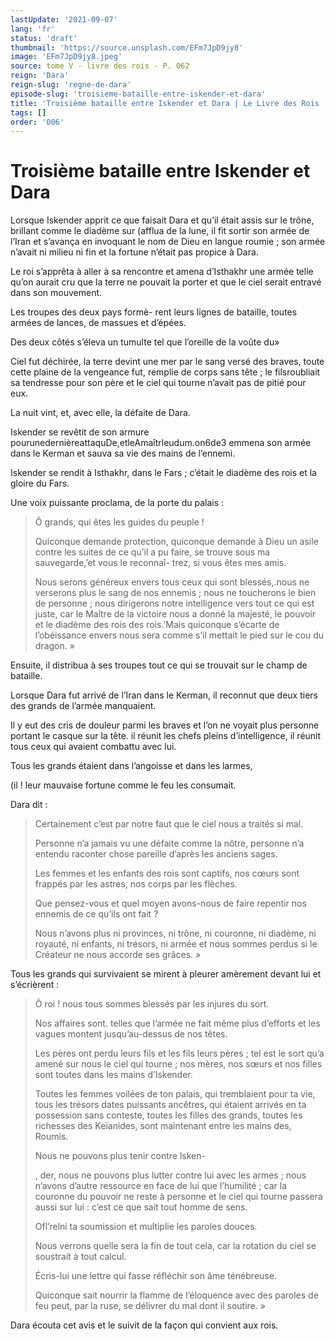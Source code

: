 ```yaml
---
lastUpdate: '2021-09-07'
lang: 'fr'
status: 'draft'
thumbnail: 'https://source.unsplash.com/EFm7JpD9jy8'
image: 'EFm7JpD9jy8.jpeg'
source: tome V - livre des rois - P. 062
reign: 'Dara'
reign-slug: 'regne-de-dara'
episode-slug: 'troisieme-bataille-entre-iskender-et-dara'
title: 'Troisième bataille entre Iskender et Dara | Le Livre des Rois | Shâhnâmeh'
tags: []
order: '006'
---
```


<!-- LTeX: language=fr -->

# Troisième bataille entre Iskender et Dara

Lorsque Iskender apprit ce que faisait Dara et qu’il était assis sur le trône, brillant comme le diadème sur (afflua de la lune, il fit sortir son armée de l’Iran et s’avança en invoquant le nom de Dieu en langue roumie ; son armée n’avait ni milieu ni fin et la fortune n’était pas propice à Dara.

Le roi s’apprêta à aller à sa rencontre et amena d’Isthakhr une armée telle qu’on aurait cru que la terre ne pouvait la porter et que le ciel serait entravé dans son mouvement.

Les troupes des deux pays formè-
rent leurs lignes de bataille, toutes armées de lances, de massues et d’épées.

Des deux côtés s’éleva un tumulte tel que l’oreille de la voûte du»

Ciel fut déchirée, la terre devint une mer par le sang versé des braves, toute cette plaine de la vengeance fut, remplie de corps sans tête ; le filsroubliait sa tendresse pour son père et le ciel qui tourne n’avait pas de pitié pour eux.

La nuit vint, et, avec elle, la défaite de Dara.

Iskender se revêtit de son armure pourunedernièreattaquDe,etleAmaîtrleudum.on6de3 emmena son armée dans le Kerman et sauva sa vie des mains de l’ennemi.

Iskender se rendit à Isthakhr, dans le Fars ; c’était le diadème des rois et la gloire du Fars.

Une voix puissante proclama, de la porte du palais :

> Ô grands, qui êtes les guides du peuple !
>
> Quiconque demande protection, quiconque demande à Dieu un asile contre les suites de ce qu’il a pu faire, se trouve sous ma sauvegarde,’et vous le reconnaî-
trez, si vous êtes mes amis.
>
> Nous serons généreux envers tous ceux qui sont blessés,.nous ne verserons plus le sang de nos ennemis ; nous ne toucherons le bien de personne ; nous dirigerons notre intelligence vers tout ce qui est juste, car le Maître de la victoire nous a donné la majesté, le pouvoir et le diadème des rois des rois.’Mais quiconque s’écarte de l’obéissance envers nous sera comme s’il mettait le pied sur le cou du dragon. »

Ensuite, il distribua à ses troupes tout ce qui se trouvait sur le champ de bataille.

Lorsque Dara fut arrivé de l’Iran dans le Kerman, il reconnut que deux tiers des grands de l’armée manquaient.

Il y eut des cris de douleur parmi les braves et l’on ne voyait plus personne portant le casque sur la tête. il réunit les chefs pleins d’intelligence, il réunit tous ceux qui avaient combattu avec lui.

Tous les grands étaient dans l’angoisse et dans les larmes,

(il !
leur mauvaise fortune comme le feu les consumait.

Dara dit :

> Certainement c’est par notre faut que le ciel nous a traités si mal.
>
> Personne n’a jamais vu une défaite comme la nôtre, personne n’a entendu raconter chose pareille d’après les anciens sages.
>
> Les femmes et les enfants des rois sont captifs, nos cœurs sont frappés par les astres, nos corps par les flèches.
>
> Que pensez-vous et quel moyen avons-nous de faire repentir nos ennemis de ce qu’ils ont fait ?
>
> Nous n’avons plus ni provinces, ni trône, ni couronne, ni diadème, ni royauté, ni enfants, ni trésors, ni armée et nous sommes perdus si le Créateur ne nous accorde ses grâces. »

Tous les grands qui survivaient se mirent à pleurer amèrement devant lui et s’écrièrent :

> Ô roi !
nous tous sommes blessés par les injures du sort.
>
> Nos affaires sont. telles que l’armée ne fait même plus d’efforts et les vagues montent jusqu’au-dessus de nos têtes.
>
> Les pères ont perdu leurs fils et les fils leurs pères ; tel est le sort qu’a amené sur nous le ciel qui tourne ; nos mères, nos sœurs et nos filles sont toutes dans les mains d’Iskender.
>
> Toutes les femmes voilées de ton palais, qui tremblaient pour ta vie, tous les trésors dates puissants ancêtres, qui étaient arrivés en ta possession sans conteste, toutes les filles des grands, toutes les richesses des Keïanides, sont maintenant entre les mains des, Roumis.
>
> Nous ne pouvons plus tenir contre lsken-
>
>, der, nous ne pouvons plus lutter contre lui avec les armes ; nous n’avons d’autre ressource en face de lui que l’humilité ; car la couronne du pouvoir ne reste à personne et le ciel qui tourne passera aussi sur lui : c’est ce que sait tout homme de sens.
>
> Ofl’relni ta soumission et multiplie les paroles douces.
>
> Nous verrons quelle sera la fin de tout cela, car la rotation du ciel se soustrait à tout calcul.
>
> Écris-lui une lettre qui fasse réfléchir son âme ténébreuse.
>
> Quiconque sait nourrir la flamme de l’éloquence avec des paroles de feu peut, par la ruse, se délivrer du mal dont il soutire. »

Dara écouta cet avis et le suivit de la façon qui convient aux rois.
